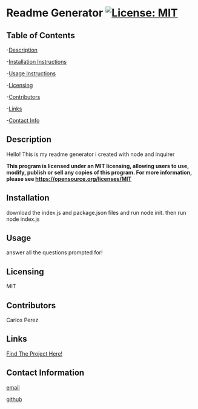 # Readme Generator [![License: MIT](https://img.shields.io/badge/License-MIT-yellow.svg)](https://opensource.org/licenses/MIT)

## Table of Contents 

-[Description](##Description)

-[Installation Instructions](##Install)

-[Usage Instructions](##Usage)

-[Licensing](##License)

-[Contributors](##Contributors)

-[Links](##Links)

-[Contact Info](##Contact)

## Description <a name="Description"></a>

Hello! This is my readme generator i created with node and inquirer

__This program is licensed under an MIT licensing, allowing users to use, modify, publish or sell any copies of this program. For more information, please see https://opensource.org/licenses/MIT__

## Installation <a name="Install"></a>

download the index.js and package.json files and run node init. then run node index.js
   
## Usage <a name="Usage"></a>

answer all the questions prompted for!
    
## Licensing <a name="License"></a>

MIT
    
## Contributors <a name="Contributors"></a>

Carlos Perez

## Links <a name="Links"></a>

[Find The Project Here!](http://www.github.com/perezcarlos93/http://www.github.com/perezcarlos93)

## Contact Information <a name="Contact"></a>


[email](perez.carlos_a@yahoo.com)

[github](http://www.github.com/perezcarlos93)
